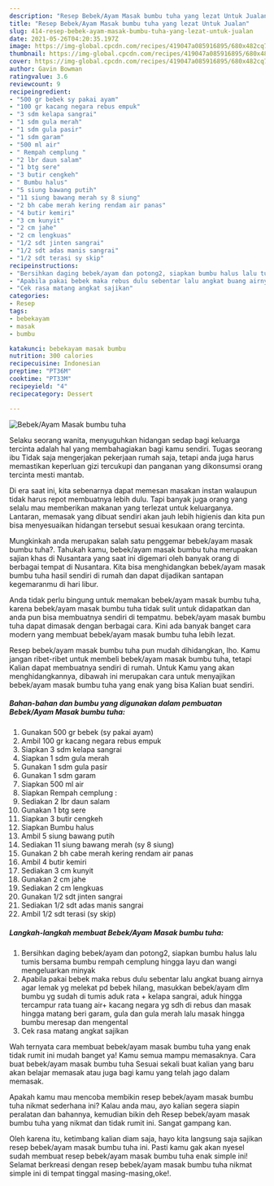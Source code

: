 ```yaml
---
description: "Resep Bebek/Ayam Masak bumbu tuha yang lezat Untuk Jualan"
title: "Resep Bebek/Ayam Masak bumbu tuha yang lezat Untuk Jualan"
slug: 414-resep-bebek-ayam-masak-bumbu-tuha-yang-lezat-untuk-jualan
date: 2021-05-26T04:20:35.197Z
image: https://img-global.cpcdn.com/recipes/419047a085916895/680x482cq70/bebekayam-masak-bumbu-tuha-foto-resep-utama.jpg
thumbnail: https://img-global.cpcdn.com/recipes/419047a085916895/680x482cq70/bebekayam-masak-bumbu-tuha-foto-resep-utama.jpg
cover: https://img-global.cpcdn.com/recipes/419047a085916895/680x482cq70/bebekayam-masak-bumbu-tuha-foto-resep-utama.jpg
author: Gavin Bowman
ratingvalue: 3.6
reviewcount: 9
recipeingredient:
- "500 gr bebek sy pakai ayam"
- "100 gr kacang negara rebus empuk"
- "3 sdm kelapa sangrai"
- "1 sdm gula merah"
- "1 sdm gula pasir"
- "1 sdm garam"
- "500 ml air"
- " Rempah cemplung "
- "2 lbr daun salam"
- "1 btg sere"
- "3 butir cengkeh"
- " Bumbu halus"
- "5 siung bawang putih"
- "11 siung bawang merah sy 8 siung"
- "2 bh cabe merah kering rendam air panas"
- "4 butir kemiri"
- "3 cm kunyit"
- "2 cm jahe"
- "2 cm lengkuas"
- "1/2 sdt jinten sangrai"
- "1/2 sdt adas manis sangrai"
- "1/2 sdt terasi sy skip"
recipeinstructions:
- "Bersihkan daging bebek/ayam dan potong2, siapkan bumbu halus lalu tumis bersama bumbu rempah cemplung hingga layu dan wangi mengeluarkan minyak"
- "Apabila pakai bebek maka rebus dulu sebentar lalu angkat buang airnya agar lemak yg melekat pd bebek hilang, masukkan bebek/ayam dlm bumbu yg sudah di tumis aduk rata + kelapa sangrai, aduk hingga tercampur rata tuang air+ kacang negara yg sdh di rebus dan masak hingga matang beri garam, gula dan gula merah lalu masak hingga bumbu meresap dan mengental"
- "Cek rasa matang angkat sajikan"
categories:
- Resep
tags:
- bebekayam
- masak
- bumbu

katakunci: bebekayam masak bumbu 
nutrition: 300 calories
recipecuisine: Indonesian
preptime: "PT36M"
cooktime: "PT33M"
recipeyield: "4"
recipecategory: Dessert

---
```



![Bebek/Ayam Masak bumbu tuha](https://img-global.cpcdn.com/recipes/419047a085916895/680x482cq70/bebekayam-masak-bumbu-tuha-foto-resep-utama.jpg)

Selaku seorang wanita, menyuguhkan hidangan sedap bagi keluarga tercinta adalah hal yang membahagiakan bagi kamu sendiri. Tugas seorang ibu Tidak saja mengerjakan pekerjaan rumah saja, tetapi anda juga harus memastikan keperluan gizi tercukupi dan panganan yang dikonsumsi orang tercinta mesti mantab.

Di era  saat ini, kita sebenarnya dapat memesan masakan instan walaupun tidak harus repot membuatnya lebih dulu. Tapi banyak juga orang yang selalu mau memberikan makanan yang terlezat untuk keluarganya. Lantaran, memasak yang dibuat sendiri akan jauh lebih higienis dan kita pun bisa menyesuaikan hidangan tersebut sesuai kesukaan orang tercinta. 



Mungkinkah anda merupakan salah satu penggemar bebek/ayam masak bumbu tuha?. Tahukah kamu, bebek/ayam masak bumbu tuha merupakan sajian khas di Nusantara yang saat ini digemari oleh banyak orang di berbagai tempat di Nusantara. Kita bisa menghidangkan bebek/ayam masak bumbu tuha hasil sendiri di rumah dan dapat dijadikan santapan kegemaranmu di hari libur.

Anda tidak perlu bingung untuk memakan bebek/ayam masak bumbu tuha, karena bebek/ayam masak bumbu tuha tidak sulit untuk didapatkan dan anda pun bisa membuatnya sendiri di tempatmu. bebek/ayam masak bumbu tuha dapat dimasak dengan berbagai cara. Kini ada banyak banget cara modern yang membuat bebek/ayam masak bumbu tuha lebih lezat.

Resep bebek/ayam masak bumbu tuha pun mudah dihidangkan, lho. Kamu jangan ribet-ribet untuk membeli bebek/ayam masak bumbu tuha, tetapi Kalian dapat membuatnya sendiri di rumah. Untuk Kamu yang akan menghidangkannya, dibawah ini merupakan cara untuk menyajikan bebek/ayam masak bumbu tuha yang enak yang bisa Kalian buat sendiri.

<!--inarticleads1-->

##### Bahan-bahan dan bumbu yang digunakan dalam pembuatan Bebek/Ayam Masak bumbu tuha:

1. Gunakan 500 gr bebek (sy pakai ayam)
1. Ambil 100 gr kacang negara rebus empuk
1. Siapkan 3 sdm kelapa sangrai
1. Siapkan 1 sdm gula merah
1. Gunakan 1 sdm gula pasir
1. Gunakan 1 sdm garam
1. Siapkan 500 ml air
1. Siapkan  Rempah cemplung :
1. Sediakan 2 lbr daun salam
1. Gunakan 1 btg sere
1. Siapkan 3 butir cengkeh
1. Siapkan  Bumbu halus
1. Ambil 5 siung bawang putih
1. Sediakan 11 siung bawang merah (sy 8 siung)
1. Gunakan 2 bh cabe merah kering rendam air panas
1. Ambil 4 butir kemiri
1. Sediakan 3 cm kunyit
1. Gunakan 2 cm jahe
1. Sediakan 2 cm lengkuas
1. Gunakan 1/2 sdt jinten sangrai
1. Sediakan 1/2 sdt adas manis sangrai
1. Ambil 1/2 sdt terasi (sy skip)




<!--inarticleads2-->

##### Langkah-langkah membuat Bebek/Ayam Masak bumbu tuha:

1. Bersihkan daging bebek/ayam dan potong2, siapkan bumbu halus lalu tumis bersama bumbu rempah cemplung hingga layu dan wangi mengeluarkan minyak
1. Apabila pakai bebek maka rebus dulu sebentar lalu angkat buang airnya agar lemak yg melekat pd bebek hilang, masukkan bebek/ayam dlm bumbu yg sudah di tumis aduk rata + kelapa sangrai, aduk hingga tercampur rata tuang air+ kacang negara yg sdh di rebus dan masak hingga matang beri garam, gula dan gula merah lalu masak hingga bumbu meresap dan mengental
1. Cek rasa matang angkat sajikan




Wah ternyata cara membuat bebek/ayam masak bumbu tuha yang enak tidak rumit ini mudah banget ya! Kamu semua mampu memasaknya. Cara buat bebek/ayam masak bumbu tuha Sesuai sekali buat kalian yang baru akan belajar memasak atau juga bagi kamu yang telah jago dalam memasak.

Apakah kamu mau mencoba membikin resep bebek/ayam masak bumbu tuha nikmat sederhana ini? Kalau anda mau, ayo kalian segera siapin peralatan dan bahannya, kemudian bikin deh Resep bebek/ayam masak bumbu tuha yang nikmat dan tidak rumit ini. Sangat gampang kan. 

Oleh karena itu, ketimbang kalian diam saja, hayo kita langsung saja sajikan resep bebek/ayam masak bumbu tuha ini. Pasti kamu gak akan nyesel sudah membuat resep bebek/ayam masak bumbu tuha enak simple ini! Selamat berkreasi dengan resep bebek/ayam masak bumbu tuha nikmat simple ini di tempat tinggal masing-masing,oke!.

